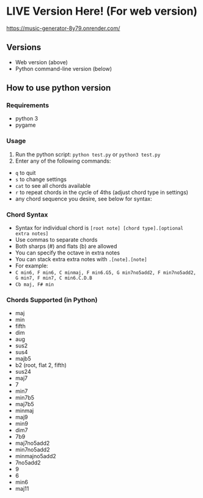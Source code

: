 # LIVE Version Here! (For web version)
https://music-generator-8y79.onrender.com/

## Versions
- Web version (above)
- Python command-line version (below)

## How to use python version
### Requirements
- python 3
- pygame
### Usage
1. Run the python script: `python test.py` or `python3 test.py`
2. Enter any of the following commands:
- `q` to quit
- `s` to change settings
- `cat` to see all chords available
- `r` to repeat chords in the cycle of 4ths (adjust chord type in settings)
- any chord sequence you desire, see below for syntax:

### Chord Syntax
- Syntax for individual chord is `[root note] [chord type].[optional extra notes]`
- Use commas to separate chords
- Both sharps (#) and flats (b) are allowed
- You can specify the octave in extra notes
- You can stack extra extra notes with `.[note].[note]`
- For example:
- `C min6, F min6, C minmaj, F min6.G5, G min7no5add2, F min7no5add2, G min7, F min7, C min6.C.D.B`
- `Cb maj, F# min`

### Chords Supported (in Python)
- maj
- min
- fifth
- dim
- aug
- sus2
- sus4
- majb5
- b2   (root, flat 2, fifth)
- sus24
- maj7
- 7
- min7
- min7b5
- maj7b5
- minmaj
- maj9
- min9
- dim7
- 7b9
- maj7no5add2
- min7no5add2
- minmajno5add2
- 7no5add2
- 9
- 6
- min6
- maj11

